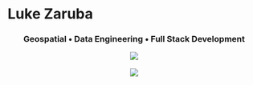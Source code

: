 # Luke Zaruba

<h3 align="center"> Geospatial • Data Engineering • Full Stack Development </h3>

<p align="center">
  <a href="https://www.linkedin.com/in/lukezaruba"><img src="https://img.shields.io/badge/My-LinkedIn-blue"/></a>
  <br><br>
  <img src="https://github-readme-stats.vercel.app/api/wakatime?username=@lukezaruba" />
</p>
